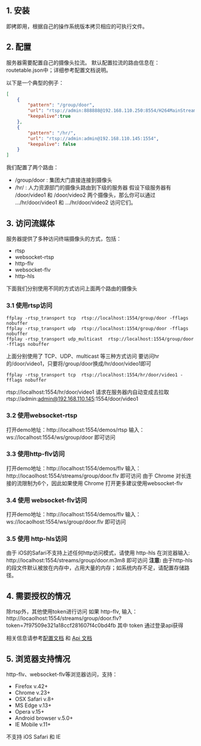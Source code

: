 ## 1. 安装
即拷即用，根据自己的操作系统版本拷贝相应的可执行文件。

## 2. 配置
服务器需要配置自己的摄像头拉流。
默认配置拉流的路由信息在：routetable.json中；详细参考配置文档说明。

以下是一个典型的例子：
``` json
[
	{
        "pattern": "/group/door",
        "url": "rtsp://admin:888888@192.168.110.250:8554/H264MainStream",
        "keepalive":true
    },
    {
        "pattern": "/hr/",
        "url": "rtsp://admin:admin@192.168.110.145:1554",
		"keepalive": false
	}
]
```
我们配置了两个路由：
+ /group/door : 集团大门直接连接到摄像头
+ /hr/ : 人力资源部门的摄像头路由到下级的服务器
    假设下级服务器有 /door/video1 和 /door/video2 两个摄像头，那么你可以通过 .../hr/door/video1 和 .../hr/door/video2 访问它们。

## 3. 访问流媒体
服务器提供了多种访问终端摄像头的方式，包括：
+ rtsp
+ websocket-rtsp
+ http-flv
+ websocket-flv
+ http-hls

下面我们分别使用不同的方式访问上面两个路由的摄像头

### 3.1 使用rtsp访问
```
ffplay -rtsp_transport tcp  rtsp://localhost:1554/group/door -fflags nobuffer
ffplay -rtsp_transport udp  rtsp://localhost:1554/group/door -fflags nobuffer
ffplay -rtsp_transport udp_multicast  rtsp://localhost:1554/group/door -fflags nobuffer
```
上面分别使用了 TCP、UDP、multicast 等三种方式访问
要访问hr的/door/video1，只要将/group/door换成/hr/door/video1即可
```
ffplay -rtsp_transport tcp  rtsp://localhost:1554/hr/door/video1 -fflags nobuffer
```

rtsp://localhost:1554/hr/door/video1 请求在服务器内自动变成去拉取rtsp://admin:admin@192.168.110.145:1554/door/video1

### 3.2 使用websocket-rtsp
打开demo地址：http://localhost:1554/demos/rtsp
输入：ws://localhost:1554/ws/group/door 即可访问

### 3.3 使用http-flv访问
打开demo地址：http://localhost:1554/demos/flv
输入：http://locaolhost:1554/streams/group/door.flv 即可访问
由于 Chrome 对长连接的流限制为6个，因此如果使用 Chrome 打开更多建议使用websocket-flv

### 3.4 使用 websocket-flv访问
打开demo地址：http://localhost:1554/demos/flv
输入：ws://locaolhost:1554/ws/group/door.flv 即可访问

### 3.5 使用 http-hls访问
由于 iOS的Safari不支持上述任何http访问模式，请使用 http-hls
在浏览器输入: http://localhost:1554/streams/group/door.m3m8 即可访问
**注意:** 由于http-hls的段文件默认被放在内存中，占用大量的内存；如系统内存不足，请配置存储路径。

## 4. 需要授权的情况
除rtsp外，其他使用token进行访问
如果 http-flv,
输入：http://locaolhost:1554/streams/group/door.flv?token=7f97509e321a18ccf281607f4c0bd4fb
其中 token 通过登录api获得

相关信息请参考[配置文档](config.md) 和 [Api 文档](apis.md)

## 5. 浏览器支持情况
http-flv、websocket-flv等浏览器访问，支持：
+ Firefox v.42+
+ Chrome v.23+
+ OSX Safari v.8+
+ MS Edge v.13+
+ Opera v.15+
+ Android browser v.5.0+
+ IE Mobile v.11+

不支持 iOS Safari 和 IE
